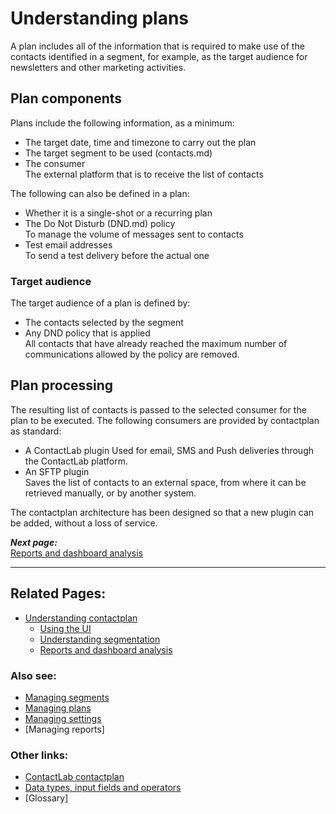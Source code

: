 # Understanding plans

A plan includes all of the information that is required to make use of the contacts identified in a segment, for example, as the target audience for newsletters and other marketing activities.  

## Plan components  

Plans include the following information, as a minimum:  

- The target date, time and timezone to carry out the plan  
- The target segment to be used (contacts.md)  
- The consumer  
  The external platform that is to receive the list of contacts  

The following can also be defined in a plan:  

- Whether it is a single-shot or a recurring plan  
- The Do Not Disturb (DND.md) policy  
  To manage the volume of messages sent to contacts  
- Test email addresses  
  To send a test delivery before the actual one  

### Target audience  

The target audience of a plan is defined by:

- The contacts selected by the segment  
- Any DND policy that is applied  
  All contacts that have already reached the maximum number of communications allowed by the policy are removed.  

## Plan processing  

The resulting list of contacts is passed to the selected consumer for the plan to be executed. The following consumers are provided by contactplan as standard:  

- A ContactLab plugin
  Used for email, SMS and Push deliveries through the ContactLab platform.  
- An SFTP plugin  
  Saves the list of contacts to an external space, from where it can be retrieved manually, or by another system.  

The contactplan architecture has been designed so that a new plugin can be added, without a loss of service.  

***Next page:***  
[Reports and dashboard analysis](ReportsAndDashboardAnalysis.md)  

----------

## Related Pages:  

- [Understanding contactplan](UnderstandingContactPlan.md)  
  - [Using the UI](UsingUI.md)  
  - [Understanding segmentation](UnderstandingSegmentation.md)  
  - [Reports and dashboard analysis](ReportsAndDashboardAnalysis.md)  

### Also see:  

- [Managing segments](ManagingSegments.md)  
- [Managing plans](ManagingPlans.md)  
- [Managing settings](ManagingSettings.md)
- [Managing reports]  

### Other links:  

- [ContactLab contactplan](Home.md)  
- [Data types, input fields and operators](InputBoxOperators.md)  
- [Glossary]  
